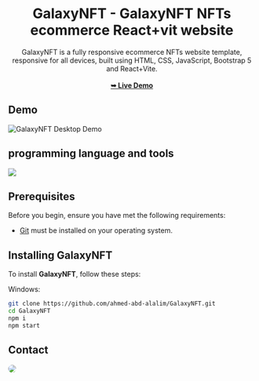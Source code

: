 <div align="center">
<h1 align="center">GalaxyNFT - GalaxyNFT NFTs ecommerce React+vit website</h1>
GalaxyNFT is a fully responsive ecommerce NFTs  website template, responsive for all devices, built using HTML, CSS, JavaScript, Bootstrap 5 and React+Vite.
<br />
<br />
<a href="https://galaxynft.pages.dev/"><strong>➥ Live Demo</strong></a>
<br />
</div>

## Demo

![GalaxyNFT Desktop Demo](./website-demo-image/GalaxyNFTPanen.jpg "Desktop Demo")

## programming language and tools

<p>
   <a href="#">
    <img src="https://skillicons.dev/icons?i=html,css,js,bootstrap,react,vscode,ps,&perline=7" />
   </a>
</p>

## Prerequisites

Before you begin, ensure you have met the following requirements:

- [Git](https://git-scm.com/downloads "Download Git") must be installed on your operating system.

## Installing GalaxyNFT

To install **GalaxyNFT**, follow these steps:

Windows:

```bash
git clone https://github.com/ahmed-abd-alalim/GalaxyNFT.git
cd GalaxyNFT
npm i
npm start
```

## Contact

<p align="left">
  <a href="https://www.linkedin.com/in/ahmed-abd-alalim-286768299/" target="_blank"><img src="https://img.shields.io/badge/-LinkedIn-%230077B5?style=for-the-badge&logo=linkedin&logoColor=white" style="border-radius: 30px" target="_blank"></a>
</p>
